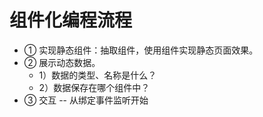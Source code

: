 # 组件化编程流程

* ① 实现静态组件：抽取组件，使用组件实现静态页面效果。
* ② 展示动态数据。
    * 1）数据的类型、名称是什么？
    * 2）数据保存在哪个组件中？
* ③ 交互 -- 从绑定事件监听开始 
